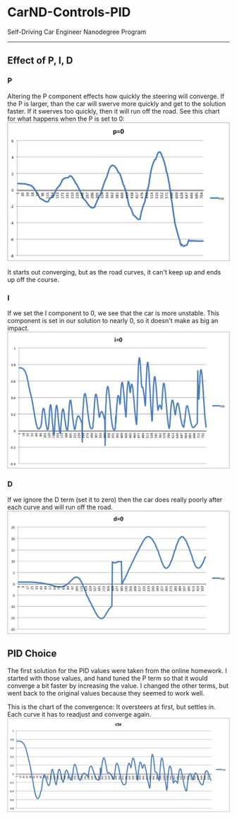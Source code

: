 # CarND-Controls-PID
Self-Driving Car Engineer Nanodegree Program

---

## Effect of P, I, D

### P
Altering the P component effects how quickly the steering will converge. If the P is larger, than the car will swerve more quickly and get to the solution faster. If it swerves too quickly, then it will run off the road.  See this chart for what happens when the P is set to 0:
![](graphics/nop.png)

It starts out converging, but as the road curves, it can't keep up and ends up off the course.

### I

If we set the I component to 0, we see that the car is more unstable.  This component is set in our solution to nearly 0, so it doesn't make as big an impact.
![](graphics/noi.png)

### D

If we ignore the D term (set it to zero) then the car does really poorly after each curve and will run off the road. 
![](graphics/nod.png)

## PID Choice

The first solution for the PID values were taken from the online homework. I started with those values, and hand tuned the P term so that it would converge a bit faster by increasing the value.  I changed the other terms, but went back to the original values because they seemed to work well.  

This is the chart of the convergence: It oversteers at first, but settles in.  Each curve it has to readjust and converge again. 
![](graphics/cte.png)
